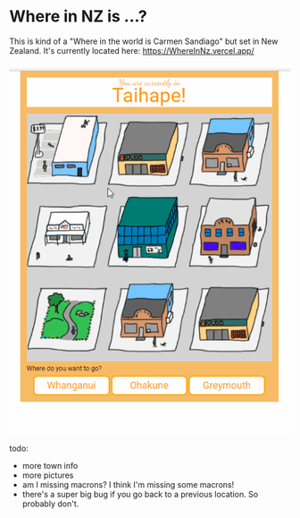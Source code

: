 
# Where in NZ is ...?

This is kind of a "Where in the world is Carmen Sandiago" but set in New Zealand. It's currently located here: https://WhereInNz.vercel.app/


![Example 1](examples/01whereinnz-example.gif "Image of UI")


todo:
* more town info
* more pictures
* am I missing macrons? I think I'm missing some macrons!
* there's a super big bug if you go back to a previous location. So probably don't.

